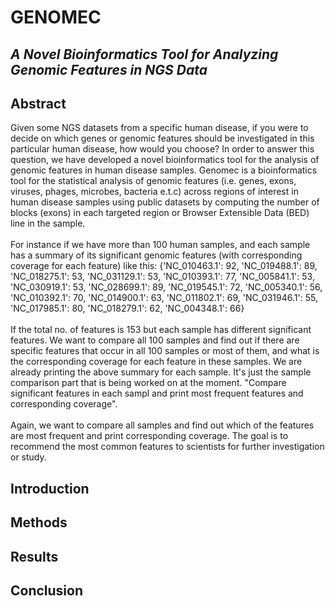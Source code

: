 # GENOMEC
## <i>A Novel Bioinformatics Tool for Analyzing Genomic Features in NGS Data</i>
## Abstract

Given some NGS datasets from a specific human disease, if you were to decide on which genes or genomic features should be investigated in this particular human disease, how would you choose? In order to answer this question, we have developed a novel bioinformatics tool for the analysis of genomic features in human disease samples.
Genomec is a bioinformatics tool for the statistical analysis of genomic features (i.e. genes, exons, viruses, phages, microbes, bacteria e.t.c)
 across regions of interest in human disease samples using public datasets by computing the number of blocks (exons) 
in each targeted region or Browser Extensible Data (BED) line in the sample.
<br><br>
For instance if we have more than 100 human samples, and each sample has a summary of its significant genomic features (with corresponding coverage for each feature) like this:
{'NC_010463.1': 92, 'NC_019488.1': 89, 'NC_018275.1': 53, 'NC_031129.1': 53, 'NC_010393.1': 77, 'NC_005841.1': 53, 'NC_030919.1': 53, 'NC_028699.1': 89, 'NC_019545.1': 72, 'NC_005340.1': 56, 'NC_010392.1': 70, 'NC_014900.1': 63, 'NC_011802.1': 69, 'NC_031946.1': 55, 'NC_017985.1': 80, 'NC_018279.1': 62, 'NC_004348.1': 66}
<br><br>
If the total no. of features is 153 but each sample has different significant features. We want to compare all 100 samples and find out if there are specific features that occur in all 100 samples or most of them, and what is the corresponding coverage for each feature in these samples. We are already printing the above summary for each sample. It's just the sample comparison part that is being worked on at the moment. "Compare significant features in each sampl and print most frequent features and corresponding coverage".
<br><br>
Again, we want to compare all samples and find out which of the features are most frequent and print corresponding coverage. The goal is to recommend the most common features to scientists for further investigation or study.



## Introduction


## Methods


## Results


## Conclusion
